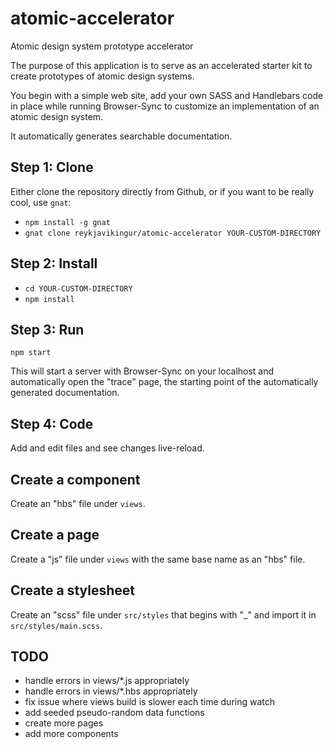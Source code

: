 # atomic-accelerator

Atomic design system prototype accelerator

The purpose of this application is to serve as an accelerated starter kit to create prototypes of atomic design systems.

You begin with a simple web site, add your own SASS and Handlebars code in place while running Browser-Sync
to customize an implementation of an atomic design system.

It automatically generates searchable documentation.

## Step 1: Clone

Either clone the repository directly from Github,
or if you want to be really cool, use `gnat`:

* `npm install -g gnat`
* `gnat clone reykjavikingur/atomic-accelerator YOUR-CUSTOM-DIRECTORY`

## Step 2: Install

* `cd YOUR-CUSTOM-DIRECTORY`
* `npm install`

## Step 3: Run

`npm start`

This will start a server with Browser-Sync on your localhost and automatically open the "trace" page,
the starting point of the automatically generated documentation.

## Step 4: Code

Add and edit files and see changes live-reload.

## Create a component

Create an "hbs" file under `views`.

## Create a page

Create a "js" file under `views` with the same base name as an "hbs" file.

## Create a stylesheet

Create an "scss" file under `src/styles` that begins with "_" and import it in `src/styles/main.scss`.

## TODO

* handle errors in views/*.js appropriately
* handle errors in views/*.hbs appropriately
* fix issue where views build is slower each time during watch
* add seeded pseudo-random data functions
* create more pages
* add more components
